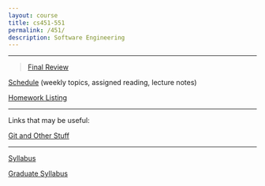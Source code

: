 ```yaml
---
layout: course
title: cs451-551
permalink: /451/
description: Software Engineering
---
```


---

> [Final Review](/451/final-review/)

[Schedule](/451/schedule/) (weekly topics, assigned reading, lecture notes)

[Homework Listing](/451/hw/)

---

Links that may be useful:

[Git and Other Stuff](http://tott-meetup.readthedocs.io/en/latest/index.html)

---

[Syllabus](/451/syllabus/)

[Graduate Syllabus](/451/syllabus-grad/)

